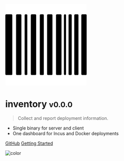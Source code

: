 ![logo](_media/barcode.png)


# inventory <small>v0.0.0</small>

> Collect and report deployment information. 

- Single binary for server and client 
- One dashboard for Incus and Docker deployments

[GitHub](https://github.com/bketelsen/inventory/)
[Getting Started](readme)

![color](#21222b)